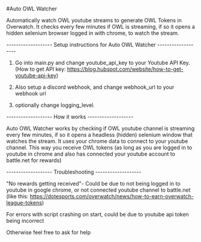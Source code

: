 #Auto OWL Watcher

Automatically watch OWL youtube streams to generate OWL Tokens in Overwatch. It checks every few minutes if OWL is streaming, if so it opens a hidden selenium browser logged in with chrome, to watch the stream. 




-------------------  Setup instructions for Auto OWL Watcher  -------------------

1. Go into main.py and change youtube_api_key to your Youtube API Key. (How to get API key:  https://blog.hubspot.com/website/how-to-get-youtube-api-key)

2. Also setup a discord webhook, and change webhook_url to your webhook url

3. optionally change logging_level.



-------------------  How it works  -------------------

Auto OWL Watcher works by checking if OWL youtube channel is streaming every few minutes, if so it opens a headless (hidden) selenium window that watches the stream. 
It uses your chrome data to connect to your youtube channel. This way you receive OWL tokens (as long as you are logged in to youtube in chrome and also has connected your youtube account to battle.net for rewards)



------------------- Troubleshooting  -------------------

"No rewards getting received"- Could be due to not being logged in to youtube in google chrome, or not connected youtube channel to battle.net (like this: https://dotesports.com/overwatch/news/how-to-earn-overwatch-league-tokens)

For errors with script crashing on start, could be due to youtube api token being incorrect

Otherwise feel free to ask for help